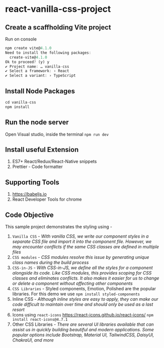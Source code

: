 # react-vanilla-css-project

## Create a scaffholding Vite project
Run on console
```js
npm create vite@4.1.0
Need to install the following packages:
  create-vite@4.1.0
Ok to proceed? (y) y
✔ Project name: … vanilla-css
✔ Select a framework: › React
✔ Select a variant: › TypeScript
```

## Install Node Packages
```js
cd vanilla-css
npm install
```

## Run the node server
Open Visual studio, inside the terminal
`npm run dev`

## Install useful Extension
1. ES7+ React/Redux/React-Native snippets
2. Prettier - Code formatter

## Supporting Tools
1. https://babeljs.io
2. React Developer Tools for chrome

## Code Objective
This sample project demonstrates the styling using - 
1. `Vanilla CSS` - *With vanilla CSS, we write our component styles in a separate CSS file and import it into the component file. However, we may encounter conflicts if the same CSS classes are defined in multiple files*
2. `CSS modules` - *CSS modules resolve this issue by generating unique class names during the build process*
3. `CSS-in-JS` - *With CSS-in-JS, we define all the styles for a component alongside its code. Like CSS modules, this provides scoping for CSS classes and eliminates conflicts. It also makes it easier for us to change or delete a component without affecting other components*
4. `CSS Libraries` - Styled components, Emotion, Polished are the popular libraries. For this demo we use `npm install styled-components`
5. Inline CSS - *Although inline styles are easy to apply, they can make our code difficult to maintain over time and should only be used as a last resort*
6. Icons using `react-icons` https://react-icons.github.io/react-icons/ `npm install react-icons@4.7.1`
7. Other CSS Libraries - *There are several UI libraries available that can assist us in quickly building beautiful and modern applications. Some popular options include Bootstrap, Material UI, TailwindCSS, DaisyUI, ChakraUI, and more*
